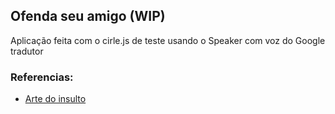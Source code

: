 ## Ofenda seu amigo (WIP)

Aplicação feita com o cirle.js de teste usando o Speaker com voz do Google tradutor

### Referencias: 

- [Arte do insulto](https://youtu.be/C9bcwlHgE3c)
